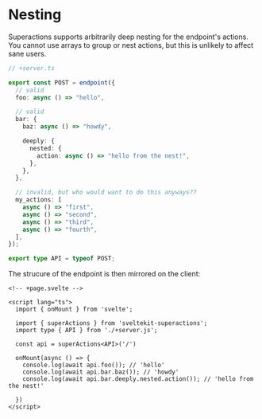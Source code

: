 # Nesting

Superactions supports arbitrarily deep nesting for the endpoint's actions. You cannot use arrays to group or nest actions, but this is unlikely to affect sane users.

```ts
// +server.ts

export const POST = endpoint({
  // valid
  foo: async () => "hello",

  // valid
  bar: {
    baz: async () => "howdy",

    deeply: {
      nested: {
        action: async () => "hello from the nest!",
      },
    },
  },

  // invalid, but who would want to do this anyways??
  my_actions: [
    async () => "first",
    async () => "second",
    async () => "third",
    async () => "fourth",
  ],
});

export type API = typeof POST;
```

The strucure of the endpoint is then mirrored on the client:

```svelte
<!-- +page.svelte -->

<script lang="ts">
  import { onMount } from 'svelte';

  import { superActions } from 'sveltekit-superactions';
  import type { API } from './+server.js';

  const api = superActions<API>('/')

  onMount(async () => {
    console.log(await api.foo()); // 'hello'
    console.log(await api.bar.baz()); // 'howdy'
    console.log(await api.bar.deeply.nested.action()); // 'hello from the nest!'

  })
</script>
```
